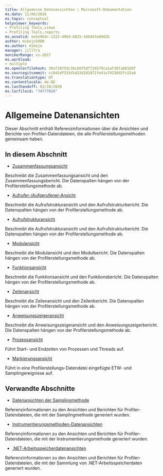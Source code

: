```yaml
---
title: Allgemeine Datenansichten | Microsoft-Dokumentation
ms.date: 11/04/2016
ms.topic: conceptual
helpviewer_keywords:
- Profiling Tools,views
- Profiling Tools,reports
ms.assetid: ee5e964c-1222-496d-b825-166443a89d2b
author: mikejo5000
ms.author: mikejo
manager: jillfra
monikerRange: vs-2017
ms.workload:
- multiple
ms.openlocfilehash: 39af1975dc3bcb0f5df729579ca1af38fa60160f
ms.sourcegitcommit: cc841df335d1d22d281871fe41e74238d2fc52a6
ms.translationtype: HT
ms.contentlocale: de-DE
ms.lasthandoff: 03/18/2020
ms.locfileid: "74777828"
---
```

# <a name="common-data-views"></a>Allgemeine Datenansichten
Dieser Abschnitt enthält Referenzinformationen über die Ansichten und Berichte von Profiler-Datendateien, die alle Profilerstellungsmethoden gemeinsam haben.

## <a name="in-this-section"></a>In diesem Abschnitt
- [Zusammenfassungsansicht](../profiling/summary-view.md)

 Beschreibt die Zusammenfassungsansicht und den Zusammenfassungsbericht. Die Datenspalten hängen von der Profilerstellungsmethode ab.

- [Aufrufer-/Aufgerufener-Ansicht](../profiling/caller-callee-view.md)

 Beschreibt die Aufrufstrukturansicht und den Aufrufstrukturbericht. Die Datenspalten hängen von der Profilerstellungsmethode ab.

- [Aufrufstrukturansicht](../profiling/call-tree-view.md)

 Beschreibt die Aufrufstrukturansicht und den Aufrufstrukturbericht. Die Datenspalten hängen von der Profilerstellungsmethode ab.

- [Modulansicht](../profiling/modules-view.md)

 Beschreibt die Modulansicht und den Modulbericht. Die Datenspalten hängen von der Profilerstellungsmethode ab.

- [Funktionsansicht](../profiling/functions-view.md)

 Beschreibt die Funktionsansicht und den Funktionsbericht. Die Datenspalten hängen von der Profilerstellungsmethode ab.

- [Zeilenansicht](../profiling/lines-view.md)

 Beschreibt die Zeilenansicht und den Zeilenbericht. Die Datenspalten hängen von der Profilerstellungsmethode ab.

- [Anweisungszeigeransicht](../profiling/instruction-pointers-ips-view.md)

 Beschreibt die Anweisungszeigeransicht und den Anweisungszeigerbericht. Die Datenspalten hängen von der Profilerstellungsmethode ab.

- [Prozessansicht](../profiling/process-view.md)

 Führt Start- und Endzeiten von Prozessen und Threads auf.

- [Markierungsansicht](../profiling/marks-view.md)

 Führt in eine Profilerstellungs-Datendatei eingefügte ETW- und Samplingereignisse auf.

## <a name="related-sections"></a>Verwandte Abschnitte
- [Datenansichten der Samplingmethode](../profiling/profiler-sampling-method-data-views.md)

 Referenzinformationen zu den Ansichten und Berichten für Profiler-Datendateien, die mit der Samplingmethode generiert wurden.

- [Instrumentierungsmethoden-Datenansichten](../profiling/instrumentation-method-data-views.md)

 Referenzinformationen zu den Ansichten und Berichten für Profiler-Datendateien, die mit der Instrumentierungsmethode generiert wurden.

- [.NET-Arbeitsspeicherdatenansichten](../profiling/dotnet-memory-data-views.md)

 Referenzinformationen zu den Ansichten und Berichten für Profiler-Datendateien, die mit der Sammlung von .NET-Arbeitsspeicherdaten generiert wurden.

